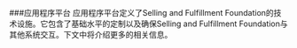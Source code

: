 ###应用程序平台
应用程序平台定义了Selling and Fulfillment Foundation的技术设施。它包含了基础水平的定制以及确保Selling and Fulfillment Foundation与其他系统交互。下文中将介绍更多的相关信息。

